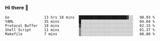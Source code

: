 ### Hi there 👋

<!--
**yeya24/yeya24** is a ✨ _special_ ✨ repository because its `README.md` (this file) appears on your GitHub profile.

Here are some ideas to get you started:

- 🔭 I’m currently working on ...
- 🌱 I’m currently learning ...
- 👯 I’m looking to collaborate on ...
- 🤔 I’m looking for help with ...
- 💬 Ask me about ...
- 📫 How to reach me: ...
- 😄 Pronouns: ...
- ⚡ Fun fact: ...
-->

<!--START_SECTION:waka-->

```text
Go                13 hrs 18 mins  ██████████████████████▓░░   90.93 %
YAML              35 mins         █░░░░░░░░░░░░░░░░░░░░░░░░   04.04 %
Protocol Buffer   18 mins         ▓░░░░░░░░░░░░░░░░░░░░░░░░   02.15 %
Shell Script      11 mins         ▒░░░░░░░░░░░░░░░░░░░░░░░░   01.37 %
Makefile          7 mins          ▒░░░░░░░░░░░░░░░░░░░░░░░░   00.80 %
```

<!--END_SECTION:waka-->
